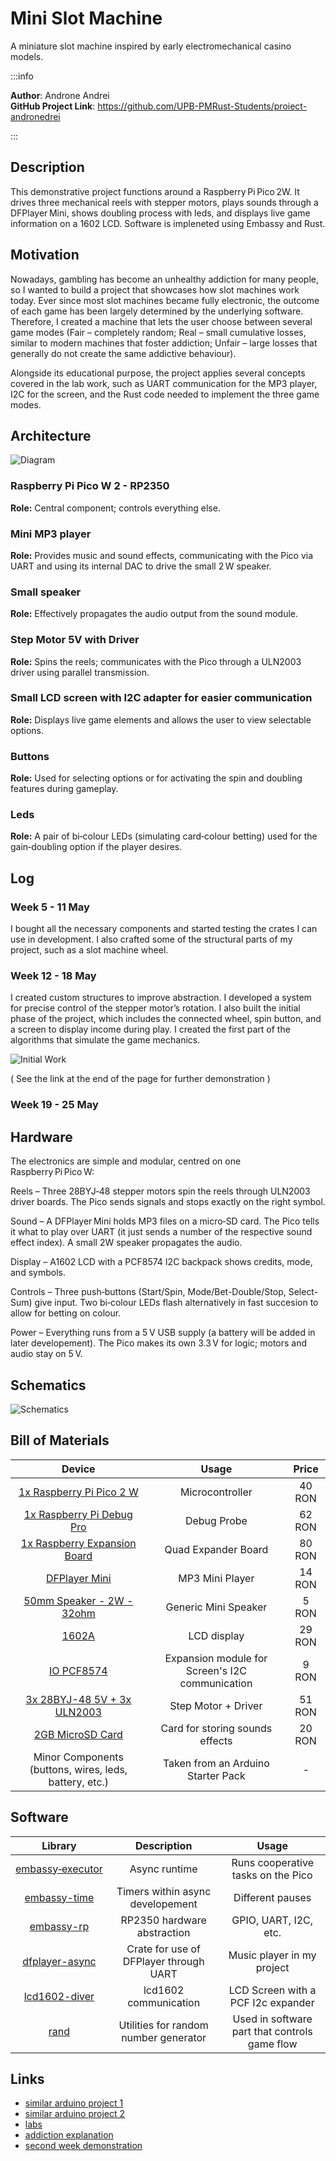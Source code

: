# Mini Slot Machine
A miniature slot machine inspired by early electromechanical casino models.

:::info

**Author**: Androne Andrei \
**GitHub Project Link**: https://github.com/UPB-PMRust-Students/proiect-andronedrei

:::

## Description
This demonstrative project functions around a Raspberry Pi Pico 2W. It drives three mechanical reels with stepper motors, plays sounds through a DFPlayer Mini, shows doubling process with leds, and displays live game information on a 1602 LCD. Software is impleneted using Embassy and Rust.

## Motivation
Nowadays, gambling has become an unhealthy addiction for many people, so I wanted to build a project that showcases how slot machines work today. Ever since most slot machines became fully electronic, the outcome of each game has been largely determined by the underlying software. Therefore, I created a machine that lets the user choose between several game modes (Fair – completely random; Real – small cumulative losses, similar to modern machines that foster addiction; Unfair – large losses that generally do not create the same addictive behaviour).

Alongside its educational purpose, the project applies several concepts covered in the lab work, such as UART communication for the MP3 player, I2C for the screen, and the Rust code needed to implement the three game modes.

## Architecture
![Diagram](Scheme.webp)

### Raspberry Pi Pico W 2 - RP2350

**Role:** Central component; controls everything else.

### Mini MP3 player

**Role:** Provides music and sound effects, communicating with the Pico via UART and using its internal DAC to drive the small 2 W speaker.

### Small speaker

**Role:** Effectively propagates the audio output from the sound module.

### Step Motor 5V with Driver

**Role:** Spins the reels; communicates with the Pico through a ULN2003 driver using parallel transmission.

### Small LCD screen with I2C adapter for easier communication

**Role:** Displays live game elements and allows the user to view selectable options.

### Buttons

**Role:** Used for selecting options or for activating the spin and doubling features during gameplay.

### Leds

**Role:** A pair of bi‑colour LEDs (simulating card‑colour betting) used for the gain‑doubling option if the player desires.

## Log

### Week 5 - 11 May
I bought all the necessary components and started testing the crates I can use in development. I also crafted some of the structural parts of my project, such as a slot machine wheel.

### Week 12 - 18 May
I created custom structures to improve abstraction. I developed a system for precise control of the stepper motor’s rotation. I also built the initial phase of the project, which includes the connected wheel, spin button, and a screen to display income during play. I created the first part of the algorithms that simulate the game mechanics.

![Initial Work](Work1.webp)

( See the link at the end of the page for further demonstration )

### Week 19 - 25 May

## Hardware
The electronics are simple and modular, centred on one Raspberry Pi Pico W:

Reels – Three 28BYJ‑48 stepper motors spin the reels through ULN2003 driver boards. The Pico sends signals and stops exactly on the right symbol.

Sound – A DFPlayer Mini holds MP3 files on a micro‑SD card. The Pico tells it what to play over UART (it just sends a number of the respective sound effect index). A small 2W speaker propagates the audio.

Display – A1602 LCD with a PCF8574 I2C backpack shows credits, mode, and symbols.

Controls – Three push‑buttons (Start/Spin, Mode/Bet-Double/Stop, Select-Sum) give input. Two bi‑colour LEDs flash alternatively in fast succesion to allow for betting on colour.

Power – Everything runs from a 5 V USB supply (a battery will be added in later developement). The Pico makes its own 3.3 V for logic; motors and audio stay on 5 V.

## Schematics
![Schematics](KiCad.webp)

## Bill of Materials

| Device | Usage | Price |
|:------:|:-----:|:-----:|
| [1x Raspberry Pi Pico 2 W](https://www.optimusdigital.ro/ro/placi-raspberry-pi/13327-raspberry-pi-pico-2-w.html?search_query=rb+pi+pico&results=33) | Microcontroller | 40 RON |
| [1x Raspberry Pi Debug Pro](https://www.optimusdigital.ro/en/accesories/12777-raspberry-pi-debug-probe.html?srsltid=AfmBOooHwuQpCRxRgXHjv-_NAa7ifqsU04u6a5yY03Mvc5v7HP6nT0HC) | Debug Probe | 62 RON |
| [1x Raspberry Expansion Board](https://www.optimusdigital.ro/en/accesories/12680-quad-gpio-expander-for-raspberry-pi-pico-four-sets-of-male-headers-usb-power-connector.html?search_query=rb+pico&results=52) | Quad Expander Board | 80 RON |
| [DFPlayer Mini](https://www.optimusdigital.ro/ro/audio/1484-modul-mp3-player-in-miniatura-dfplayer-mini.html?search_query=Modul+MP3+Player+in+Miniatura+DFPlayer+Mini+&results=1) | MP3 Mini Player | 14 RON |
| [50mm Speaker - 2W - 32ohm](https://ardushop.ro/en/electronics/1962-50mm-speaker-2w-32ohm-6427854029898.html) | Generic Mini Speaker | 5 RON |
| [1602A](https://www.conexelectronic.ro/afisaje-lcd/16628-DISPLAY-LCD-1602A-I2C-ALBASTRU.html?srsltid=AfmBOooUZ1h1w4HOgB00LHVgVOKTkkAHYW9aRtFuG0dBQyG3iZTs1Qiw) | LCD display | 29 RON |
| [IO PCF8574](https://www.optimusdigital.ro/ro/adaptoare-i-convertoare/902-modul-de-expansiune-io-pcf8574.html?search_query=Modul+de+Expansiune+IO+PCF8574+&results=4) | Expansion module for Screen's I2C communication | 9 RON |
| [3x 28BYJ-48 5V + 3x ULN2003](https://www.optimusdigital.ro/ro/motoare-motoare-pas-cu-pas/101-driver-uln2003-motor-pas-cu-pas-de-5-v-.html?search_query=Set+Motor+Pas+cu+Pas+28BYJ-48+5V+%C8%99i+Driver+ULN2003+Albastru+&results=1) | Step Motor + Driver | 51 RON |
| [2GB MicroSD Card](https://www.vexio.ro/carduri-memorie/transcend/74893-micro-sd-2-gb/) | Card for storing sounds effects | 20 RON |
| Minor Components (buttons, wires, leds, battery, etc.) | Taken from an Arduino Starter Pack | - | < 20 RON |

## Software

| Library | Description | Usage |
|:------:|:-----:|:-----:|
| [embassy‑executor](https://crates.io/crates/embassy-executor/) | Async runtime | Runs cooperative tasks on the Pico |
| [embassy-time](https://docs.rs/embassy-time/latest/embassy_time/) | Timers within async developement | Different pauses |
| [embassy-rp](https://embassy.dev/) | RP2350 hardware abstraction | GPIO, UART, I2C, etc. |
| [dfplayer-async](https://crates.io/crates/dfplayer-async) | Crate for use of DFPlayer through UART | Music player in my project |
| [lcd1602-diver](https://docs.rs/lcd1602-diver/latest/lcd1602_diver/) | lcd1602 communication | LCD Screen with a PCF I2c expander |
| [rand](https://docs.rs/rand/latest/rand/) | Utilities for random number generator | Used in software part that controls game flow |

## Links
- [similar arduino project 1](https://www.youtube.com/watch?v=IyDhjCFHC0Q)
- [similar arduino project 2](https://www.youtube.com/watch?v=QCF7HrBWTgs)
- [labs](https://pmrust.pages.upb.ro/docs/acs_cc/category/lab)
- [addiction explanation](https://www.youtube.com/shorts/iFQr5vMsKwQ)
- [second week demonstration](https://youtube.com/shorts/gn8Lovvy9Aw)